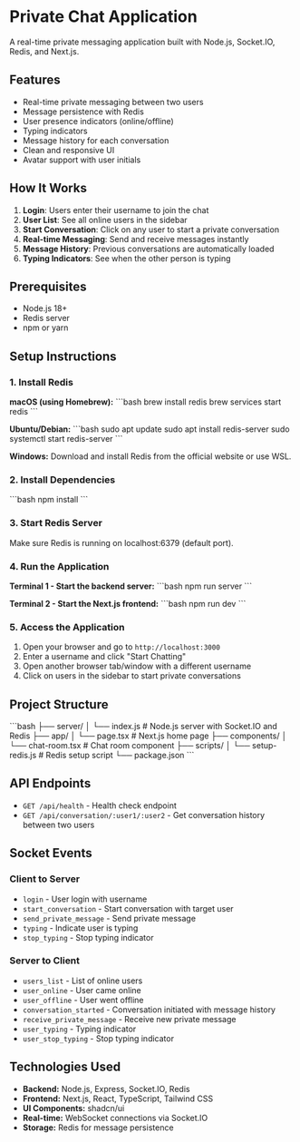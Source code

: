 # Private Chat Application

A real-time private messaging application built with Node.js, Socket.IO, Redis, and Next.js.

## Features

- Real-time private messaging between two users
- Message persistence with Redis
- User presence indicators (online/offline)
- Typing indicators
- Message history for each conversation
- Clean and responsive UI
- Avatar support with user initials

## How It Works

1. **Login**: Users enter their username to join the chat
2. **User List**: See all online users in the sidebar
3. **Start Conversation**: Click on any user to start a private conversation
4. **Real-time Messaging**: Send and receive messages instantly
5. **Message History**: Previous conversations are automatically loaded
6. **Typing Indicators**: See when the other person is typing

## Prerequisites

- Node.js 18+
- Redis server
- npm or yarn

## Setup Instructions

### 1. Install Redis

**macOS (using Homebrew):**
\`\`\`bash
brew install redis
brew services start redis
\`\`\`

**Ubuntu/Debian:**
\`\`\`bash
sudo apt update
sudo apt install redis-server
sudo systemctl start redis-server
\`\`\`

**Windows:**
Download and install Redis from the official website or use WSL.

### 2. Install Dependencies

\`\`\`bash
npm install
\`\`\`

### 3. Start Redis Server

Make sure Redis is running on localhost:6379 (default port).

### 4. Run the Application

**Terminal 1 - Start the backend server:**
\`\`\`bash
npm run server
\`\`\`

**Terminal 2 - Start the Next.js frontend:**
\`\`\`bash
npm run dev
\`\`\`

### 5. Access the Application

1. Open your browser and go to `http://localhost:3000`
2. Enter a username and click "Start Chatting"
3. Open another browser tab/window with a different username
4. Click on users in the sidebar to start private conversations

## Project Structure

\`\`\`bash
├── server/
│   └── index.js          # Node.js server with Socket.IO and Redis
├── app/
│   └── page.tsx          # Next.js home page
├── components/
│   └── chat-room.tsx     # Chat room component
├── scripts/
│   └── setup-redis.js    # Redis setup script
└── package.json
\`\`\`

## API Endpoints

- `GET /api/health` - Health check endpoint
- `GET /api/conversation/:user1/:user2` - Get conversation history between two users

## Socket Events

### Client to Server
- `login` - User login with username
- `start_conversation` - Start conversation with target user
- `send_private_message` - Send private message
- `typing` - Indicate user is typing
- `stop_typing` - Stop typing indicator

### Server to Client
- `users_list` - List of online users
- `user_online` - User came online
- `user_offline` - User went offline
- `conversation_started` - Conversation initiated with message history
- `receive_private_message` - Receive new private message
- `user_typing` - Typing indicator
- `user_stop_typing` - Stop typing indicator

## Technologies Used

- **Backend:** Node.js, Express, Socket.IO, Redis
- **Frontend:** Next.js, React, TypeScript, Tailwind CSS
- **UI Components:** shadcn/ui
- **Real-time:** WebSocket connections via Socket.IO
- **Storage:** Redis for message persistence
